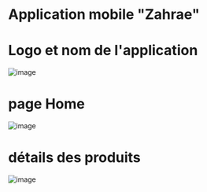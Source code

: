 # Application mobile "Zahrae"
# Logo et nom de l'application
![image](https://github.com/user-attachments/assets/fd8207a3-f120-4300-bf6b-9ecbdcd153fd)
# page Home 
![image](https://github.com/user-attachments/assets/06f75137-6af5-4cdf-a9c6-c53b906f3426)

# détails des produits
![image](https://github.com/user-attachments/assets/18ab1b70-8510-42ed-b699-24569627be29)


